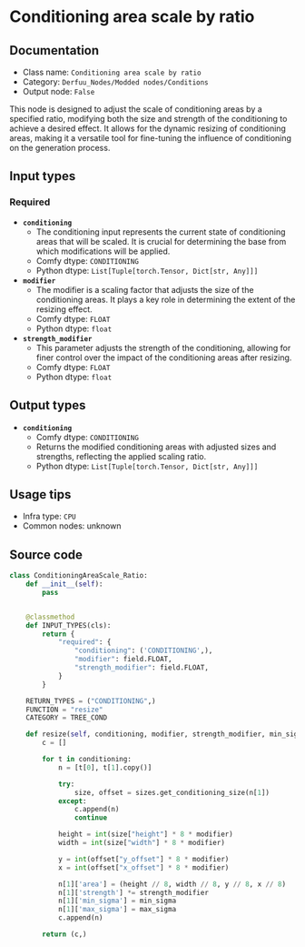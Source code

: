 # Conditioning area scale by ratio
## Documentation
- Class name: `Conditioning area scale by ratio`
- Category: `Derfuu_Nodes/Modded nodes/Conditions`
- Output node: `False`

This node is designed to adjust the scale of conditioning areas by a specified ratio, modifying both the size and strength of the conditioning to achieve a desired effect. It allows for the dynamic resizing of conditioning areas, making it a versatile tool for fine-tuning the influence of conditioning on the generation process.
## Input types
### Required
- **`conditioning`**
    - The conditioning input represents the current state of conditioning areas that will be scaled. It is crucial for determining the base from which modifications will be applied.
    - Comfy dtype: `CONDITIONING`
    - Python dtype: `List[Tuple[torch.Tensor, Dict[str, Any]]]`
- **`modifier`**
    - The modifier is a scaling factor that adjusts the size of the conditioning areas. It plays a key role in determining the extent of the resizing effect.
    - Comfy dtype: `FLOAT`
    - Python dtype: `float`
- **`strength_modifier`**
    - This parameter adjusts the strength of the conditioning, allowing for finer control over the impact of the conditioning areas after resizing.
    - Comfy dtype: `FLOAT`
    - Python dtype: `float`
## Output types
- **`conditioning`**
    - Comfy dtype: `CONDITIONING`
    - Returns the modified conditioning areas with adjusted sizes and strengths, reflecting the applied scaling ratio.
    - Python dtype: `List[Tuple[torch.Tensor, Dict[str, Any]]]`
## Usage tips
- Infra type: `CPU`
- Common nodes: unknown


## Source code
```python
class ConditioningAreaScale_Ratio:
    def __init__(self):
        pass


    @classmethod
    def INPUT_TYPES(cls):
        return {
            "required": {
                "conditioning": ('CONDITIONING',),
                "modifier": field.FLOAT,
                "strength_modifier": field.FLOAT,
            }
        }

    RETURN_TYPES = ("CONDITIONING",)
    FUNCTION = "resize"
    CATEGORY = TREE_COND

    def resize(self, conditioning, modifier, strength_modifier, min_sigma=0.0, max_sigma=99.0):
        c = []

        for t in conditioning:
            n = [t[0], t[1].copy()]

            try:
                size, offset = sizes.get_conditioning_size(n[1])
            except:
                c.append(n)
                continue

            height = int(size["height"] * 8 * modifier)
            width = int(size["width"] * 8 * modifier)

            y = int(offset["y_offset"] * 8 * modifier)
            x = int(offset["x_offset"] * 8 * modifier)

            n[1]['area'] = (height // 8, width // 8, y // 8, x // 8)
            n[1]['strength'] *= strength_modifier
            n[1]['min_sigma'] = min_sigma
            n[1]['max_sigma'] = max_sigma
            c.append(n)

        return (c,)

```

